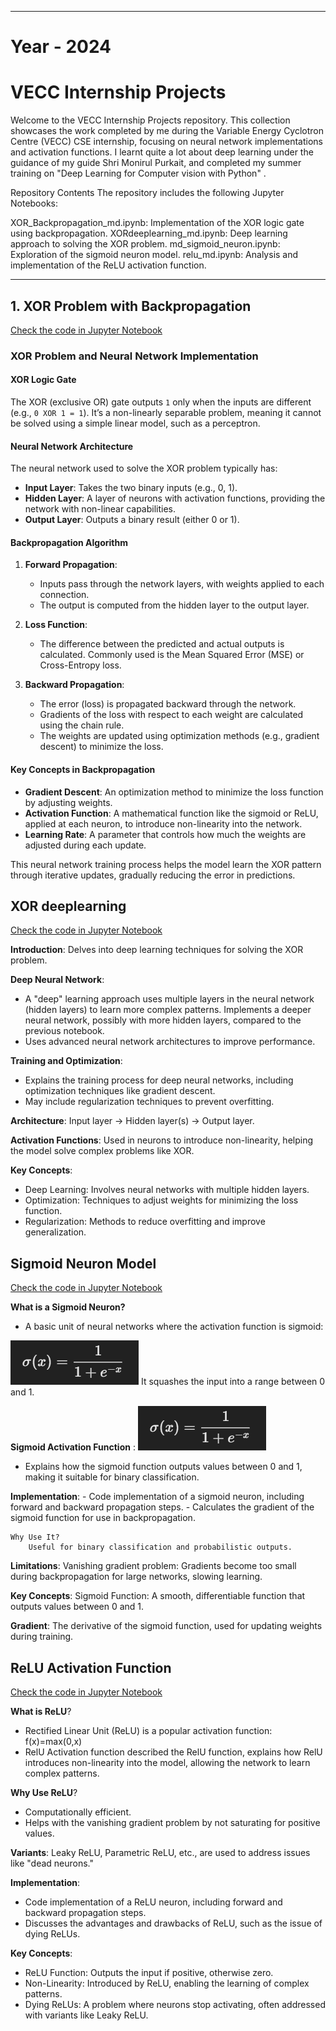 ********************************************************************************************************************************
# Year - 2024
# VECC Internship Projects
Welcome to the VECC Internship Projects repository. This collection showcases the work completed by me during the Variable Energy Cyclotron Centre (VECC) CSE internship, focusing on neural network implementations and activation functions. I learnt quite a lot about deep learning under the guidance of my guide Shri Monirul Purkait, and completed my summer training on "Deep Learning for Computer vision with Python" .

Repository Contents
The repository includes the following Jupyter Notebooks:

XOR_Backpropagation_md.ipynb: Implementation of the XOR logic gate using backpropagation.
XORdeeplearning_md.ipynb: Deep learning approach to solving the XOR problem.
md_sigmoid_neuron.ipynb: Exploration of the sigmoid neuron model.
relu_md.ipynb: Analysis and implementation of the ReLU activation function.
********************************************************************************************************************************

## 1. XOR Problem with Backpropagation 
[Check the code in Jupyter Notebook](XOR_Backpropagation_md.ipynb)

### XOR Problem and Neural Network Implementation

#### **XOR Logic Gate**
The XOR (exclusive OR) gate outputs `1` only when the inputs are different (e.g., `0 XOR 1 = 1`). It’s a non-linearly separable problem, meaning it cannot be solved using a simple linear model, such as a perceptron.

#### **Neural Network Architecture**
The neural network used to solve the XOR problem typically has:
- **Input Layer**: Takes the two binary inputs (e.g., 0, 1).
- **Hidden Layer**: A layer of neurons with activation functions, providing the network with non-linear capabilities.
- **Output Layer**: Outputs a binary result (either 0 or 1).

#### **Backpropagation Algorithm**
1. **Forward Propagation**:
   - Inputs pass through the network layers, with weights applied to each connection.
   - The output is computed from the hidden layer to the output layer.

2. **Loss Function**:
   - The difference between the predicted and actual outputs is calculated. Commonly used is the Mean Squared Error (MSE) or Cross-Entropy loss.

3. **Backward Propagation**:
   - The error (loss) is propagated backward through the network.
   - Gradients of the loss with respect to each weight are calculated using the chain rule.
   - The weights are updated using optimization methods (e.g., gradient descent) to minimize the loss.

#### **Key Concepts in Backpropagation**
- **Gradient Descent**: An optimization method to minimize the loss function by adjusting weights.
- **Activation Function**: A mathematical function like the sigmoid or ReLU, applied at each neuron, to introduce non-linearity into the network.
- **Learning Rate**: A parameter that controls how much the weights are adjusted during each update.

This neural network training process helps the model learn the XOR pattern through iterative updates, gradually reducing the error in predictions.

## XOR deeplearning
[Check the code in Jupyter Notebook](XORdeeplearning_md.ipynb)

**Introduction**: Delves into deep learning techniques for solving the XOR problem.

**Deep Neural Network**: 
- A "deep" learning approach uses multiple layers in the neural network (hidden layers) to learn more complex patterns. Implements a deeper neural network, possibly with more hidden layers, compared to the previous notebook.
- Uses advanced neural network architectures to improve performance.

**Training and Optimization**:
- Explains the training process for deep neural networks, including optimization techniques like gradient descent.
- May include regularization techniques to prevent overfitting.

**Architecture**:
Input layer → Hidden layer(s) → Output layer.

**Activation Functions**:
Used in neurons to introduce non-linearity, helping the model solve complex problems like XOR.

**Key Concepts**:
* Deep Learning: Involves neural networks with multiple hidden layers.
* Optimization: Techniques to adjust weights for minimizing the loss function.
* Regularization: Methods to reduce overfitting and improve generalization.

##  Sigmoid Neuron Model 
[Check the code in Jupyter Notebook](sigmoid_neuron.ipynb)

**What is a Sigmoid Neuron?**
- A basic unit of neural networks where the activation function is sigmoid:
<img src="images\sigmoid.png" alt="Sigmoid formula" title="Sigmoid formula pic">
It squashes the input into a range between 0 and 1.

**Sigmoid Activation Function** : <img src="images\sigmoid.png" alt="Sigmoid formula" title="Sigmoid formula pic">
- Explains how the sigmoid function outputs values between 0 and 1, making it suitable for binary classification.

**Implementation**: 
    - Code implementation of a sigmoid neuron, including forward and backward propagation steps.
    - Calculates the gradient of the sigmoid function for use in backpropagation.
    
    Why Use It?
        Useful for binary classification and probabilistic outputs.
    
**Limitations**:
Vanishing gradient problem: Gradients become too small during backpropagation for large networks, slowing learning.

**Key Concepts**:
Sigmoid Function: A smooth, differentiable function that outputs values between 0 and 1.

**Gradient**: The derivative of the sigmoid function, used for updating weights during training.

## ReLU Activation Function
[Check the code in Jupyter Notebook](relu_md.ipynb)

**What is ReLU**?
- Rectified Linear Unit (ReLU) is a popular activation function: f(x)=max(0,x)
- RelU Activation function described the RelU function, explains how RelU introduces non-linearity into the model, allowing the network to learn complex patterns.

**Why Use ReLU**?
- Computationally efficient.
- Helps with the vanishing gradient problem by not saturating for positive values.

**Variants**:
Leaky ReLU, Parametric ReLU, etc., are used to address issues like "dead neurons."

**Implementation**:
- Code implementation of a ReLU neuron, including forward and backward propagation steps.
- Discusses the advantages and drawbacks of ReLU, such as the issue of dying ReLUs.

**Key Concepts**:
- ReLU Function: Outputs the input if positive, otherwise zero.
- Non-Linearity: Introduced by ReLU, enabling the learning of complex patterns.
- Dying ReLUs: A problem where neurons stop activating, often addressed with variants like Leaky ReLU.